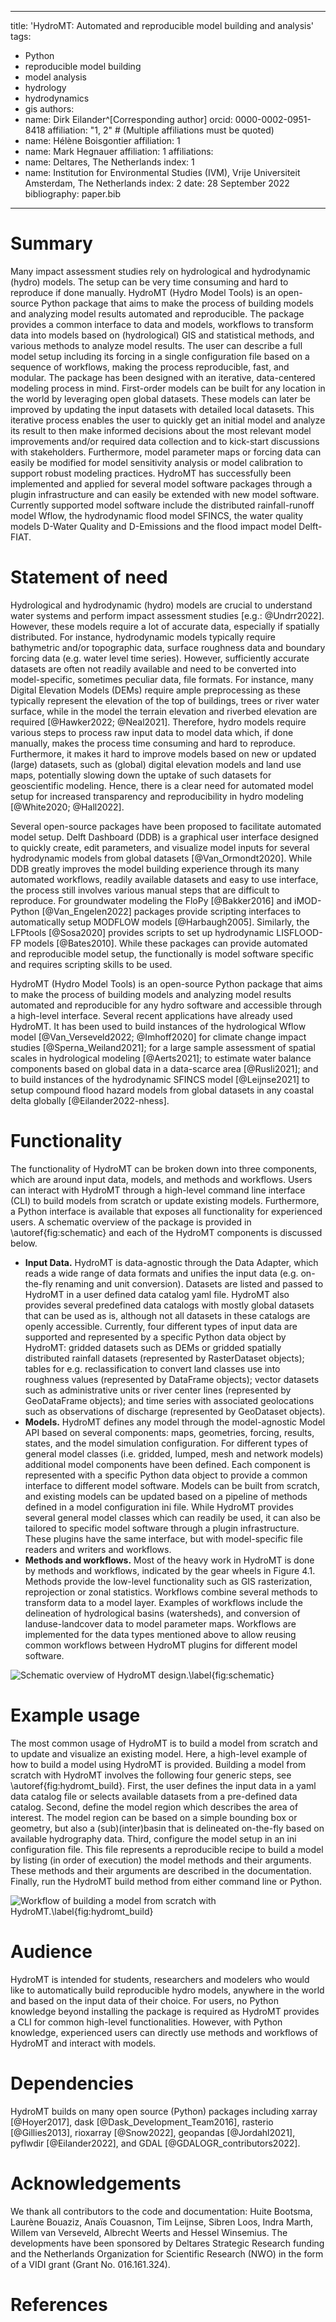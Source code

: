 

---
title: 'HydroMT: Automated and reproducible model building and analysis'
tags:
  - Python
  - reproducible model building
  - model analysis
  - hydrology
  - hydrodynamics
  - gis
authors:
  - name: Dirk Eilander^[Corresponding author] 
    orcid: 0000-0002-0951-8418
    affiliation: "1, 2" # (Multiple affiliations must be quoted)
  - name: Hélène Boisgontier
    affiliation: 1
  - name: Mark Hegnauer
    affiliation: 1
affiliations:
 - name: Deltares, The Netherlands
   index: 1
 - name: Institution for Environmental Studies (IVM), Vrije Universiteit Amsterdam, The Netherlands
   index: 2
date: 28 September 2022
bibliography: paper.bib
---

# Summary

Many impact assessment studies rely on hydrological and hydrodynamic (hydro) models. The setup can be very time consuming and hard to reproduce if done manually. HydroMT (Hydro Model Tools) is an open-source Python package that aims to make the process of building models and analyzing model results automated and reproducible. The package provides a common interface to data and models, workflows to transform data into models based on (hydrological) GIS and statistical methods, and various methods to analyze model results. The user can describe a full model setup including its forcing in a single configuration file based on a sequence of workflows, making the process reproducible, fast, and modular. The package has been designed with an iterative, data-centered modeling process in mind. First-order models can be built for any location in the world by leveraging open global datasets. These models can later be improved by updating the input datasets with detailed local datasets. This iterative process enables the user to quickly get an initial model and analyze its result to then make informed decisions about the most relevant model improvements and/or required data collection and to kick-start discussions with stakeholders. Furthermore, model parameter maps or forcing data can easily be modified for model sensitivity analysis or model calibration to support robust modeling practices. HydroMT has successfully been implemented and applied for several model software packages through a plugin infrastructure and can easily be extended with new model software. Currently supported model software include the distributed rainfall-runoff model Wflow, the hydrodynamic flood model SFINCS, the water quality models D-Water Quality and D-Emissions and the flood impact model Delft-FIAT.

# Statement of need

Hydrological and hydrodynamic (hydro) models are crucial to understand water systems and perform impact assessment studies [e.g.: @Undrr2022]. However, these models require a lot of accurate data, especially if spatially distributed. For instance, hydrodynamic models typically require bathymetric and/or topographic data, surface roughness data and boundary forcing data (e.g. water level time series). However, sufficiently accurate datasets are often not readily available and need to be converted into model-specific, sometimes peculiar data, file formats. For instance, many Digital Elevation Models (DEMs) require ample preprocessing as these typically represent the elevation of the top of buildings, trees or river water surface, while in the model the terrain elevation and riverbed elevation are required [@Hawker2022; @Neal2021]. Therefore, hydro models require various steps to process raw input data to model data which, if done manually, makes the process time consuming and hard to reproduce. Furthermore, it makes it hard to improve models based on new or updated (large) datasets, such as (global) digital elevation models and land use maps, potentially slowing down the uptake of such datasets for geoscientific modeling. Hence, there is a clear need for automated model setup for increased transparency and reproducibility in hydro modeling [@White2020; @Hall2022].

Several open-source packages have been proposed to facilitate automated model setup. Delft Dashboard (DDB) is a graphical user interface designed to quickly create, edit parameters, and visualize model inputs for several hydrodynamic models from global datasets [@Van_Ormondt2020]. While DDB greatly improves the model building experience through its many automated workflows, readily available datasets and easy to use interface, the process still involves various manual steps that are difficult to reproduce. For groundwater modeling the FloPy [@Bakker2016] and iMOD-Python [@Van_Engelen2022] packages provide scripting interfaces to automatically setup MODFLOW models [@Harbaugh2005]. Similarly, the LFPtools [@Sosa2020] provides scripts to set up hydrodynamic LISFLOOD-FP models [@Bates2010]. While these packages can provide automated and reproducible model setup, the functionally is model software specific and requires scripting skills to be used. 

HydroMT (Hydro Model Tools) is an open-source Python package that aims to make the process of building models and analyzing model results automated and reproducible for any hydro software and accessible through a high-level interface. Several recent applications have already used HydroMT. It has been used to build instances of the hydrological Wflow model [@Van_Verseveld2022; @Imhoff2020] for climate change impact studies [@Sperna_Weiland2021]; for a large sample assessment of spatial scales in hydrological modeling [@Aerts2021]; to estimate water balance components based on global data in a data-scarce area [@Rusli2021]; and to build instances of the hydrodynamic SFINCS model [@Leijnse2021] to setup compound flood hazard models from global datasets in any coastal delta globally [@Eilander2022-nhess].
 
# Functionality

The functionality of HydroMT can be broken down into three components, which are around input data, models, and methods and workflows. Users can interact with HydroMT through a high-level command line interface (CLI) to build models from scratch or update existing models. Furthermore, a Python interface is available that exposes all functionality for experienced users. A schematic overview of the package is provided in \autoref{fig:schematic} and each of the HydroMT components is discussed below.

- **Input Data.** HydroMT is data-agnostic through the Data Adapter, which reads a wide range of data formats and unifies the input data (e.g. on-the-fly renaming and unit conversion). Datasets are listed and passed to HydroMT in a user defined data catalog yaml file. HydroMT also provides several predefined data catalogs with mostly global datasets that can be used as is, although not all datasets in these catalogs are openly accessible. Currently, four different types of input data are supported and represented by a specific Python data object by HydroMT: gridded datasets such as DEMs or gridded spatially distributed rainfall datasets (represented by RasterDataset objects); tables for e.g. reclassification to convert land classes use into roughness values (represented by DataFrame objects); vector datasets such as administrative units or river center lines (represented by GeoDataFrame objects); and time series with associated geolocations such as observations of discharge (represented by GeoDataset objects). 
- **Models.** HydroMT defines any model through the model-agnostic Model API based on several components: maps, geometries, forcing, results, states, and the model simulation configuration. For different types of general model classes (i.e. gridded, lumped, mesh and network models) additional model components have been defined. Each component is represented with a specific Python data object to provide a common interface to different model software. Models can be built from scratch, and existing models can be updated based on a pipeline of methods defined in a model configuration ini file. While HydroMT provides several general model classes which can readily be used, it can also be tailored to specific model software through a plugin infrastructure. These plugins have the same interface, but with model-specific file readers and writers and workflows. 
-	**Methods and workflows.** Most of the heavy work in HydroMT is done by methods and workflows, indicated by the gear wheels in Figure 4.1. Methods provide the low-level functionality such as GIS rasterization, reprojection or zonal statistics. Workflows combine several methods to transform data to a model layer. Examples of workflows include the delineation of hydrological basins (watersheds), and conversion of landuse-landcover data to model parameter maps. Workflows are implemented for the data types mentioned above to allow reusing common workflows between HydroMT plugins for different model software.

![Schematic overview of HydroMT design.\label{fig:schematic}](docs/_static/Architecture_model_data_input.png)

# Example usage

The most common usage of HydroMT is to build a model from scratch and to update and visualize an existing model. Here, a high-level example of how to build a model using HydroMT is provided. Building a model from scratch with HydroMT involves the following four generic steps, see \autoref{fig:hydromt_build}. First, the user defines the input data in a yaml data catalog file or selects available datasets from a pre-defined data catalog. Second, define the model region which describes the area of interest. The model region can be based on a simple bounding box or geometry, but also a (sub)(inter)basin that is delineated on-the-fly based on available hydrography data.  Third, configure the model setup in an ini configuration file. This file represents a reproducible recipe to build a model by listing (in order of execution) the model methods and their arguments. These methods and their arguments are described in the documentation. Finally, run the HydroMT build method from either command line or Python.

![Workflow of building a model from scratch with HydroMT.\label{fig:hydromt_build}](docs/_static/getting_started.png)

# Audience 

HydroMT is intended for students, researchers and modelers who would like to automatically build reproducible hydro models, anywhere in the world and based on the input data of their choice. For users, no Python knowledge beyond installing the package is required as HydroMT provides a CLI for common high-level functionalities. However, with Python knowledge, experienced users can directly use methods and workflows of HydroMT and interact with models.

# Dependencies

HydroMT builds on many open source (Python) packages including xarray [@Hoyer2017], dask [@Dask_Development_Team2016], rasterio [@Gillies2013], rioxarray [@Snow2022], geopandas [@Jordahl2021], pyflwdir [@Eilander2022], and GDAL [@GDALOGR_contributors2022].

# Acknowledgements

We thank all contributors to the code and documentation: Huite Bootsma, Laurène Bouaziz, Anaïs Couasnon, Tim Leijnse, Sibren Loos, Indra Marth, Willem van Verseveld, Albrecht Weerts and Hessel Winsemius. The developments have been sponsored by Deltares Strategic Research funding and the Netherlands Organization for Scientific Research (NWO) in the form of a VIDI grant (Grant No. 016.161.324).

# References